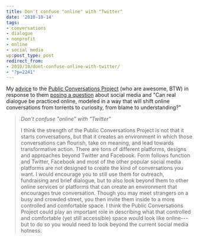 ```yaml
---
title: Don't confuse "online" with "Twitter"
date: '2010-10-14'
tags:
- conversations
- dialogue
- nonprofit
- online
- social media
wp:post_type: post
redirect_from:
- 2010/10/dont-confuse-online-with-twitter/
- "?p=2241"
---
```


My [advice](http://www.publicconversations.org/blog/2010/social-media#comment-1270) to the [Public Conversations Project](http://www.publicconversations.org/dialogue) (who are awesome, BTW) in response to them [posing a question](http://www.publicconversations.org/blog/2010/social-media) about social media and "Can real dialogue be practiced online, modeled in a way that will shift online conversations from torrents to curiosity, from blame to understanding?"

> _Don't confuse "online" with "Twitter"_
>
> I think the strength of the Public Conversations Project is not that it starts conversations, but that it creates an environment in which those conversations can flourish, take on meaning, and lead towards transformative action. There are tons of different platforms, designs and approaches beyond Twitter and Facebook. Form follows function and Twitter, Facebook and most of the other popular social media platforms are not designed to create the kind of conversations you want. I would encourage you to still use them for outreach, fundraising and brief dialogue, but to also look beyond them to other online services or platforms that can create an environment that encourages true conversation. Though you may meet strangers on a busy and crowded street, you then invite them inside to a more controlled and comfortable space. I think the Public Conversations Project could play an important role in describing what that controlled and comfortable (yet still accessible) space would look like online---but to do so you would need to look beyond the current social media hotness.
